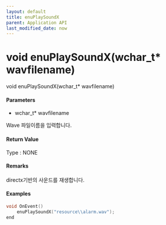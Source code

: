 ```yaml
---
layout: default
title: enuPlaySoundX
parent: Application API
last_modified_date: now
---
```

# void enuPlaySoundX\(wchar\_t\* wavfilename\)

void enuPlaySoundX\(wchar\_t\* wavfilename\)

#### Parameters

* wchar\_t\* wavfilename

Wave 파일이름을 입력합니다.

#### Return Value

Type :  NONE

#### Remarks

directx기반의 사운드를 재생합니다.

#### Examples

```cpp
void OnEvent()
    enuPlaySoundX("resource\\alarm.wav");
end
```



